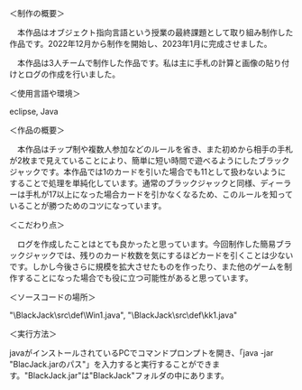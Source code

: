 ＜制作の概要＞

　本作品はオブジェクト指向言語という授業の最終課題として取り組み制作した作品です。2022年12月から制作を開始し、2023年1月に完成させました。

　本作品は3人チームで制作した作品です。私は主に手札の計算と画像の貼り付けとログの作成を行いました。


＜使用言語や環境＞

eclipse, Java


＜作品の概要＞

　本作品はチップ制や複数人参加などのルールを省き、また初めから相手の手札が2枚まで見えていることにより、簡単に短い時間で遊べるようにしたブラックジャックです。本作品では1のカードを引いた場合でも11として扱わないようにすることで処理を単純化しています。通常のブラックジャックと同様、ディーラーは手札が17以上になった場合カードを引かなくなるため、このルールを知っていることが勝つためのコツになっています。

＜こだわり点＞

　ログを作成したことはとても良かったと思っています。今回制作した簡易ブラックジャックでは、残りのカード枚数を気にするほどカードを引くことは少ないです。しかし今後さらに規模を拡大させたものを作ったり、また他のゲームを制作することになった場合でも役に立つ可能性があると思っています。


＜ソースコードの場所＞

"\BlackJack\src\def\Win1.java", "\BlackJack\src\def\kk1.java"


＜実行方法＞

javaがインストールされているPCでコマンドプロンプトを開き、「java -jar "BlacJack.jarのパス"」を入力すると実行することができます。"BlackJack.jar"は"BlackJack"フォルダの中にあります。
